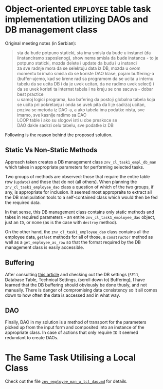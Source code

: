 # Object-oriented `EMPLOYEE` table task implementation utilizing DAOs and DB management class

Original meeting notes (in Serbian):
> sta da bude potpuno staticki, sta ima smisla da bude u instanci (da iinstanciramo zaposlenog), show nema smisla da bude instanca - to je potpuno staticki, mozda delete i update da budu i u instanci  
> za sve radnje mora da se selektuju data iz DB, mozda u ovom momentu bi imalo smisla da se koriste DAO klase, pojam buffering-a (buffer-ujemo, kad se krene rad sa programom da se ucita u internu tabelu da se ucita DB i da je uvek ucitan, da ne radimo uvek select) i da se uvek koristi ta internat tabela i na kraju se ona sacuva - dobar best practice  
> u samoj logici programa, kao bafering da postoji globalna tabela koja se ucita pri pokretanju i onda se uvek pita da li je sadrzaj ucitan, poziva se metoda iz DAO-a, a ako tabela ima podatke nista, sve imamo, sve kasnije radimo sa DAO  
> LOOP table i ako su slogovi isti u obe preskoce se  
> DAO dakle sadrzi celu tabelu, sve podatke iz DB  

Following is the reason behind the proposed solution.

## Static Vs Non-Static Methods

Approach taken creates a DB management class `znv_cl_task1_empl_db_man` which takes in appropriate parameters for performing selected tasks. 

Two groups of methods are observed: those that require the entire table row (`update`) and those that do not (all others). When planning the `znv_cl_task1_employee_dao` class a question of which of the two groups, if any, is appropriate for inclusion. It seemed most appropraite to extract all the DB manipulation tools to a self-contained class which would then be fed the required data.

In that sense, this DB management class contains only static methods and takes in required parameters - an entire `znv_cl_task1_employee_dao` object, just an `ID`, or none (as is the case with `destroy` method).

On the other hand, the `znv_cl_task1_employee_dao` class contains all the employee data, `get`/`set` methods for all of those, a `constructor` method as well as a `get_employee_as_row` so that the format required by the DB management class is easily accessible.

## Buffering

After consulting [this article](https://gocoding.org/table-buffering-in-sap-abap/) and checking out the DB settings (`SE11`, Database Table, Technical Settings, (scroll down to) Buffering), I have learned that the DB buffering should obviously be done thusly, and not manually. There is danger of compromising data consistency so it all comes down to how often the data is accessed and in what way.

## DAO

Finally, DAO in my solution is a method of transport for the parameters picked up from the input form and composited into an instance of the appropriate class. In case of actions that only require `ID` it seemed redundant to create DAOs.

# The Same Task Utilising a Local Class

Check out the file [`znv_employee_man_w_lcl_dao.md`]() for details.
